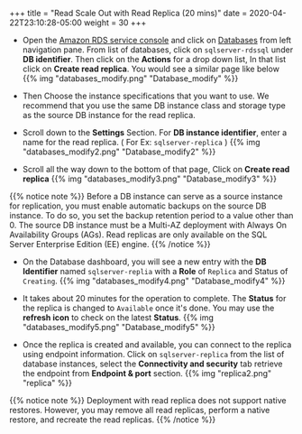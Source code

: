 +++
title = "Read Scale Out with Read Replica (20 mins)"
date = 2020-04-22T23:10:28-05:00
weight = 30
+++

* Open the [Amazon RDS  service console](https://console.aws.amazon.com/rds/home) and click on [Databases](https://console.aws.amazon.com/rds/home#databases:) from left navigation pane. From list of databases, click on `sqlserver-rdssql` under **DB identifier**. Then click on the **Actions** for a drop down list, In that list click on **Create read replica**. You would see a similar page like below
{{% img "databases_modify.png" "Database_modify" %}}


* Then Choose the instance specifications that you want to use. We recommend that you use the same DB instance class and storage type as the source DB instance for the read replica.  

* Scroll down to the **Settings** Section. For **DB instance identifier**, enter a name for the read replica. ( For Ex: `sqlserver-replica` )
{{% img "databases_modify2.png" "Database_modify2" %}}


* Scroll all the way down to the bottom of that page, Click on **Create read replica**
{{% img "databases_modify3.png" "Database_modify3" %}}

{{% notice note %}}
Before a DB instance can serve as a source instance for replication, you must enable automatic backups on the source DB instance. To do so, you set the backup retention period to a value other than 0. The source DB instance must be a Multi-AZ deployment with Always On Availability Groups (AGs). Read replicas are only available on the SQL Server Enterprise Edition (EE) engine.
{{% /notice  %}}

* On the Database dashboard, you will see a new entry with the **DB Identifier** named `sqlserver-replia` with a **Role** of `Replica` and Status of `Creating`. 
{{% img "databases_modify4.png" "Database_modify4" %}}

* It takes about 20 minutes for the operation to complete. The **Status** for the replica is changed to `Available` once it's done. You may use the **refresh icon** to check on the latest **Status**.
{{% img "databases_modify5.png" "Database_modify5" %}}

* Once the replica is created and available, you can connect to the replica using endpoint information. Click on `sqlserver-replica` from the list of  database instances, select the **Connectivity and security** tab retrieve the endpoint from  **Endpoint & port** section.
{{% img "replica2.png" "replica" %}}

{{% notice note %}}
Deployment with read replica does not support native restores. However, you may remove all read replicas, perform a native restore, and recreate the read replicas.
{{% /notice  %}}